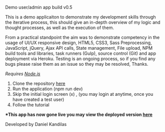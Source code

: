 Demo user/admin app build v0.5

This is a demo applicaiton to demonstrate my development skills through the iterative process, this should give an in-depth overview of my logic and thought processes, as well as the execution of them.

From a practical standpoint the aim was to demonstrate competency in the usage of UI/UX responsive design, HTML5, CSS3, Sass Preprocessing, JavaScript, jQuery, Ajax API calls, State management, File upload, NPM build tools and libraries, task runners (Gulp), source control (Git) and app deployment via Heroku.  Testing is an ongoing process, so if you find any bugs please raise them as an issue so they may be resolved, Thanks.

<i>Requires <a href="https://nodejs.org/en/" target="_blank">Node.js</a></i>

1. Clone the repository <a href="https://github.com/catalystweb/app-demo.git" target="_blank">here</a>
2. Run the application (npm run dev)
3. Skip the initial login screen (x) , (you may login at anytime, once you have created a test user)
4. Follow the tutorial 

<b>*This app has now gone live you may view the deployed version <a href="https://catalystweb.herokuapp.com" target="_blank">here</a></b>


Developed by Daniel Kandilas
